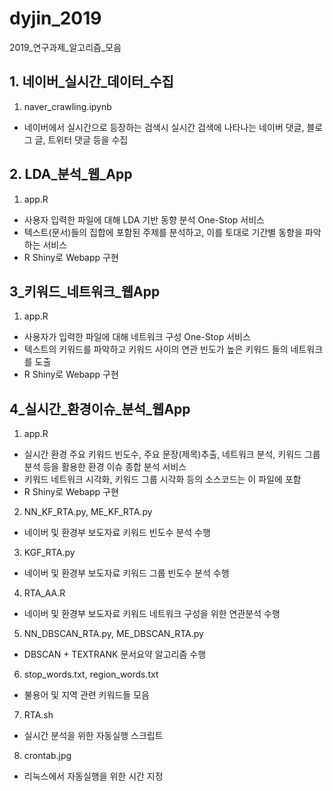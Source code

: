 # dyjin_2019
2019_연구과제_알고리즘_모음

## 1. 네이버_실시간_데이터_수집

1) naver_crawling.ipynb
- 네이버에서 실시간으로 등장하는 검색시 실시간 검색에 나타나는 네이버 댓글, 블로그 글, 트위터 댓글 등을 수집

## 2. LDA_분석_웹_App
1) app.R
- 사용자 입력한 파일에 대해 LDA 기반 동향 분석 One-Stop 서비스
- 텍스트(문서)들의 집합에 포함된 주제를 분석하고, 이를 토대로 기간별 동향을 파악하는 서비스
- R Shiny로 Webapp 구현


## 3_키워드_네트워크_웹App
1) app.R
- 사용자가 입력한 파일에 대해 네트워크 구성 One-Stop 서비스
- 텍스트의 키워드를 파악하고 키워드 사이의 연관 빈도가 높은 키워드 들의 네트워크를 도출
- R Shiny로 Webapp 구현


## 4_실시간_환경이슈_분석_웹App
1) app.R
- 실시간 환경 주요 키워드 빈도수, 주요 문장(제목)추출, 네트워크 분석, 키워드 그룹 분석 등을 활용한 환경 이슈 종합 분석 서비스
- 키워드 네트워크 시각화, 키워드 그룹 시각화 등의 소스코드는 이 파일에 포함
- R Shiny로 Webapp 구현

2) NN_KF_RTA.py, ME_KF_RTA.py
- 네이버 및 환경부 보도자료 키워드 빈도수 분석 수행

3) KGF_RTA.py
- 네이버 및 환경부 보도자료 키워드 그룹 빈도수 분석 수행

4) RTA_AA.R
- 네이버 및 환경부 보도자료 키워드 네트워크 구성을 위한 연관분석 수행

5) NN_DBSCAN_RTA.py, ME_DBSCAN_RTA.py
- DBSCAN + TEXTRANK 문서요약 알고리즘 수행

6) stop_words.txt, region_words.txt
- 불용어 및 지역 관련 키워드들 모음

7) RTA.sh
- 실시간 분석을 위한 자동실행 스크립트

8) crontab.jpg
- 리눅스에서 자동실행을 위한 시간 지정
